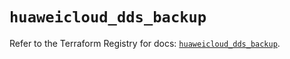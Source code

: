 # `huaweicloud_dds_backup`

Refer to the Terraform Registry for docs: [`huaweicloud_dds_backup`](https://registry.terraform.io/providers/huaweicloud/huaweicloud/1.71.1/docs/resources/dds_backup).

